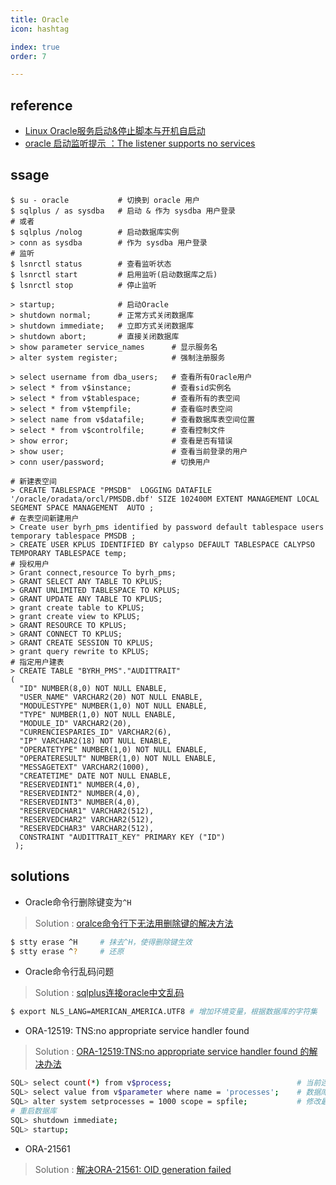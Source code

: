 ```yaml
---
title: Oracle
icon: hashtag

index: true
order: 7

---
```


<!-- more -->

## reference

- [Linux Oracle服务启动&停止脚本与开机自启动](http://www.cnblogs.com/mchina/archive/2012/11/27/2782993.html)
- [oracle 启动监听提示 ：The listener supports no services](http://blog.itpub.net/24162410/viewspace-1814344/)

## ssage

```shell 
$ su - oracle           # 切换到 oracle 用户
$ sqlplus / as sysdba   # 启动 & 作为 sysdba 用户登录
# 或者
$ sqlplus /nolog        # 启动数据库实例
> conn as sysdba        # 作为 sysdba 用户登录
# 监听
$ lsnrctl status        # 查看监听状态
$ lsnrctl start         # 启用监听(启动数据库之后)
$ lsnrctl stop          # 停止监听
```

```shell
> startup;              # 启动Oracle
> shutdown normal;      # 正常方式关闭数据库
> shutdown immediate;   # 立即方式关闭数据库
> shutdown abort;       # 直接关闭数据库
> show parameter service_names      # 显示服务名
> alter system register;            # 强制注册服务

> select username from dba_users;   # 查看所有Oracle用户
> select * from v$instance;         # 查看sid实例名
> select * from v$tablespace;       # 查看所有的表空间
> select * from v$tempfile;         # 查看临时表空间
> select name from v$datafile;      # 查看数据库表空间位置
> select * from v$controlfile;      # 查看控制文件
> show error;                       # 查看是否有错误
> show user;                        # 查看当前登录的用户
> conn user/password;               # 切换用户

# 新建表空间
> CREATE TABLESPACE "PMSDB"  LOGGING DATAFILE '/oracle/oradata/orcl/PMSDB.dbf' SIZE 102400M EXTENT MANAGEMENT LOCAL SEGMENT SPACE MANAGEMENT  AUTO ;
# 在表空间新建用户
> Create user byrh_pms identified by password default tablespace users temporary tablespace PMSDB ;
> CREATE USER KPLUS IDENTIFIED BY calypso DEFAULT TABLESPACE CALYPSO TEMPORARY TABLESPACE temp;
# 授权用户
> Grant connect,resource To byrh_pms;
> GRANT SELECT ANY TABLE TO KPLUS;
> GRANT UNLIMITED TABLESPACE TO KPLUS;
> GRANT UPDATE ANY TABLE TO KPLUS;
> grant create table to KPLUS;
> grant create view to KPLUS;
> GRANT RESOURCE TO KPLUS;
> GRANT CONNECT TO KPLUS;
> GRANT CREATE SESSION TO KPLUS;
> grant query rewrite to KPLUS;
# 指定用户建表
> CREATE TABLE "BYRH_PMS"."AUDITTRAIT"
(
  "ID" NUMBER(8,0) NOT NULL ENABLE, 
  "USER_NAME" VARCHAR2(20) NOT NULL ENABLE, 
  "MODULESTYPE" NUMBER(1,0) NOT NULL ENABLE, 
  "TYPE" NUMBER(1,0) NOT NULL ENABLE, 
  "MODULE_ID" VARCHAR2(20), 
  "CURRENCIESPARIES_ID" VARCHAR2(6), 
  "IP" VARCHAR2(18) NOT NULL ENABLE, 
  "OPERATETYPE" NUMBER(1,0) NOT NULL ENABLE, 
  "OPERATERESULT" NUMBER(1,0) NOT NULL ENABLE, 
  "MESSAGETEXT" VARCHAR2(1000), 
  "CREATETIME" DATE NOT NULL ENABLE, 
  "RESERVEDINT1" NUMBER(4,0), 
  "RESERVEDINT2" NUMBER(4,0), 
  "RESERVEDINT3" NUMBER(4,0), 
  "RESERVEDCHAR1" VARCHAR2(512), 
  "RESERVEDCHAR2" VARCHAR2(512), 
  "RESERVEDCHAR3" VARCHAR2(512), 
  CONSTRAINT "AUDITTRAIT_KEY" PRIMARY KEY ("ID")
 );
```

## solutions

- Oracle命令行删除键变为`^H`

> Solution : [oralce命令行下无法用删除键的解决方法](http://www.mylinuxer.com/?p=434)

```bash
$ stty erase ^H     # 抹去^H，使得删除键生效
$ stty erase ^?     # 还原 
```

- Oracle命令行乱码问题

> Solution : [sqlplus连接oracle中文乱码](http://blog.csdn.net/beyondlpf/article/details/7326239)

``` bash
$ export NLS_LANG=AMERICAN_AMERICA.UTF8 # 增加环境变量，根据数据库的字符集
```

- ORA-12519: TNS:no appropriate service handler found

> Solution : [ORA-12519:TNS:no appropriate service handler found 的解决办法](http://www.myexception.cn/database/506595.html)

``` bash
SQL> select count(*) from v$process;                            # 当前连接数
SQL> select value from v$parameter where name = 'processes';    # 数据库允许的最大连接数
SQL> alter system setprocesses = 1000 scope = spfile;           # 修改最大连接数
# 重启数据库
SQL> shutdown immediate;    
SQL> startup;
```

- ORA-21561

> Solution : [解决ORA-21561: OID generation failed](http://www.jianshu.com/p/45d7e8b6f93c)


